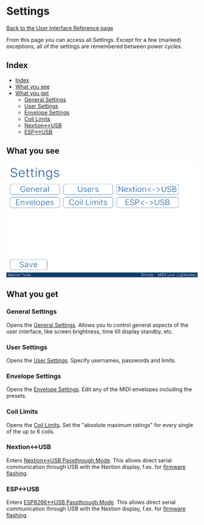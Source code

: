 # Settings

[Back to the User Interface Reference page](README.md#readme)

From this page you can access all Settings. Except for a few (marked) exceptions, all of the settings are remembered between power cycles.

## Index
* [Index](#index)
* [What you see](#what-you-see)
* [What you get](#what-you-get)
	* [General Settings](#general-settings)
	* [User Settings](#user-settings)
	* [Envelope Settings](#envelope-settings)
	* [Coil Limits](#coil-limits)
	* [Nextion<->USB](#nextion-usb)
	* [ESP<->USB](#esp-usb)

## What you see

![Settings](/Documentation/Pictures/UI/Settings.png)

## What you get

### General Settings

Opens the [General Settings](General.md#readme). Allows you to control general aspects of the user interface, like screen brightness, time till display standby, etc.

### User Settings

Opens the [User Settings](Users.md#readme). Specify usernames, passwords and limits.

### Envelope Settings

Opens the [Envelope Settings](Envelope.md#readme). Edit any of the MIDI envelopes including the presets. 

### Coil Limits

Opens the [Coil Limits](Coil%20Limits.md#readme). Set the "absolute maximum ratings" for every single of the up to 6 coils. 

### Nextion<->USB

Enters [Nextion<->USB Passthrough Mode](Nextion-USB.md#readme). This allows direct serial communication through USB with the Nextion display, f.ex. for [firmware flashing](/Documentation/Wiki/Firmware%20Flashing.md#nextion-flashing-over-usbserial).

### ESP<->USB

Enters [ESP8266<->USB Passthrough Mode](Nextion-USB.md#readme). This allows direct serial communication through USB with the Nextion display, f.ex. for [firmware flashing](/Documentation/Wiki/Lightsaber%20ESP8266%20Setup.md#flashing-for-windows-users).

